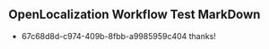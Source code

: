 ## OpenLocalization Workflow Test MarkDown
* 67c68d8d-c974-409b-8fbb-a9985959c404 thanks!

<!--HONumber=Jul16_HO3-->


